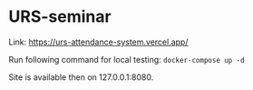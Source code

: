 # URS-seminar

Link: https://urs-attendance-system.vercel.app/

Run following command for local testing:
`docker-compose up -d`

Site is available then on 127.0.0.1:8080.
